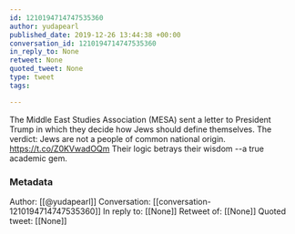 ```yaml
---
id: 1210194714747535360
author: yudapearl
published_date: 2019-12-26 13:44:38 +00:00
conversation_id: 1210194714747535360
in_reply_to: None
retweet: None
quoted_tweet: None
type: tweet
tags:

---
```


The Middle East Studies Association (MESA) sent a letter
to President Trump in which they decide how Jews should define themselves. The verdict: Jews are not a people of common national origin.
https://t.co/Z0KVwadOQm
Their logic betrays their wisdom --a true academic gem.

### Metadata

Author: [[@yudapearl]]
Conversation: [[conversation-1210194714747535360]]
In reply to: [[None]]
Retweet of: [[None]]
Quoted tweet: [[None]]
